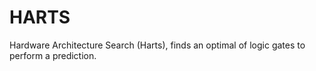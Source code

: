 # HARTS
Hardware Architecture Search (Harts), finds an optimal of logic gates to perform a prediction.
